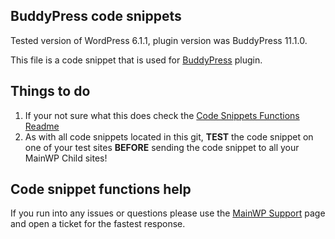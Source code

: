 ## BuddyPress code snippets

Tested version of WordPress 6.1.1, plugin version was BuddyPress 11.1.0.

This file is a code snippet that is used for [BuddyPress](https://wordpress.org/plugins/buddypress/) plugin. 

## Things to do

1. If your not sure what this does check the [Code Snippets Functions Readme](https://github.com/mainwp/Code-Snippets-Functions/blob/master/README.md)
2. As with all code snippets located in this git, **TEST** the code snippet on one of your test sites **BEFORE** sending the code snippet to all your MainWP Child sites!

## Code snippet functions help

If you run into any issues or questions please use the [MainWP Support](https://mainwp.com/support/) page and open a ticket for the fastest response.
